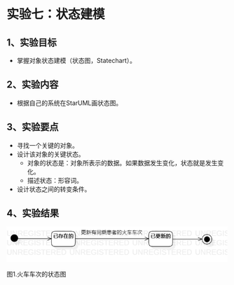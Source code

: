 # 实验七：状态建模

## 1、实验目标
- 掌握对象状态建模（状态图，Statechart）。

## 2、实验内容
- 根据自己的系统在StarUML画状态图。

## 3、实验要点
- 寻找一个关键的对象。
- 设计该对象的关键状态。
	* 对象的状态是：对象所表示的数据。如果数据发生变化，状态就是发生变化。
	* 描述状态：形容词。
- 设计状态之间的转变条件。

## 4、实验结果
![图1.火车车次的状态图](./StatechartDiagram1.png)

图1.火车车次的状态图